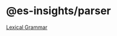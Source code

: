 # @es-insights/parser

[Lexical Grammar](https://developer.mozilla.org/en-US/docs/Web/JavaScript/Reference/Lexical_grammar)
